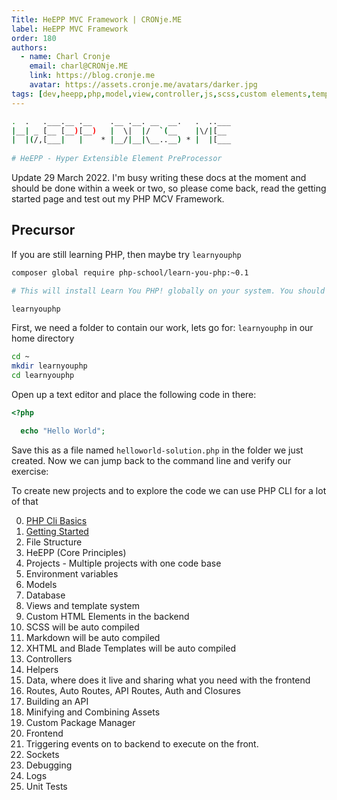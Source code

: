 ```yaml
---
Title: HeEPP MVC Framework | CRONje.ME
label: HeEPP MVC Framework
order: 180
authors:
  - name: Charl Cronje
    email: charl@CRONje.ME
    link: https://blog.cronje.me
    avatar: https://assets.cronje.me/avatars/darker.jpg
tags: [dev,heepp,php,model,view,controller,js,scss,custom elements,templates,events,frontend]
---
```


```sh
.  .   .___.__ .__    .__ .__. __  __.   .  ..___
|__| _ [__ [__)[__)   |  \|  |/  `(__    |\/|[__ 
|  |(/,[___|   |    * |__/|__|\__..__) * |  |[___
                                                 
# HeEPP - Hyper Extensible Element PreProcessor
```

Update 29 March 2022. I'm busy writing these docs at the moment and should be done within a week or two, so please come back, read the getting started page and test out my PHP MCV Framework.

## Precursor

If you are still learning PHP, then maybe try  `learnyouphp`

```sh
composer global require php-school/learn-you-php:~0.1

# This will install Learn You PHP! globally on your system. You should be able to run it by typing:

learnyouphp
```

First, we need a folder to contain our work, lets go for: `learnyouphp` in our home directory

```sh
cd ~
mkdir learnyouphp
cd learnyouphp
```

Open up a text editor and place the following code in there:

```php
<?php

  echo "Hello World";
```

Save this as a file named `helloworld-solution.php` in the folder we just created. Now we can jump back to the command line and verify our exercise:


To create new projects and to explore the code we can use PHP CLI for a lot of that

0. [PHP Cli Basics](cliBasics.md)
1. [Getting Started](gettingStarted.md)
2. File Structure
3. HeEPP (Core Principles)
4. Projects - Multiple projects with one code base
5. Environment variables
6. Models
7. Database
8. Views and template system
9. Custom HTML Elements in the backend
10. SCSS will be auto compiled
11. Markdown will be auto compiled
12. XHTML and Blade Templates will be auto compiled
11. Controllers
12. Helpers
13. Data, where does it live and sharing what you need with the frontend
14. Routes, Auto Routes, API Routes, Auth and Closures
15. Building an API 
16. Minifying and Combining Assets
17. Custom Package Manager
18. Frontend
19. Triggering events on to backend to execute on the front.
20. Sockets
21. Debugging
22. Logs
23. Unit Tests

